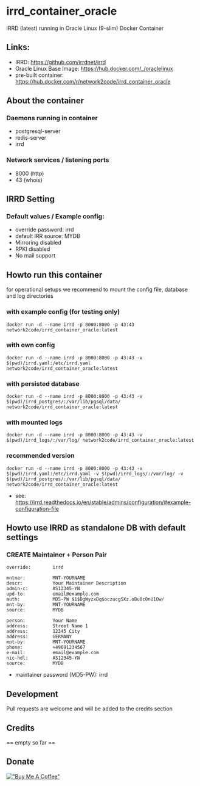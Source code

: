 # irrd_container_oracle
IRRD (latest) running in Oracle Linux (9-slim) Docker Container

## Links:
* IRRD: https://github.com/irrdnet/irrd
* Oracle Linux Base Image: https://hub.docker.com/_/oraclelinux
* pre-built container: https://hub.docker.com/r/network2code/irrd_container_oracle

## About the container
### Daemons running in container
* postgresql-server
* redis-server
* irrd

### Network services / listening ports
* 8000 (http)
* 43 (whois)

## IRRD Setting
### Default values / Example config:
* override password: irrd
* default IRR source: MYDB
* Mirroring disabled
* RPKI disabled
* No mail support

## Howto run this container
for operational setups we recommend to mount the config file, database and log directories
### with example config (for testing only)
    docker run -d --name irrd -p 8000:8000 -p 43:43 network2code/irrd_container_oracle:latest
### with own config
    docker run -d --name irrd -p 8000:8000 -p 43:43 -v $(pwd)/irrd.yaml:/etc/irrd.yaml network2code/irrd_container_oracle:latest
### with persisted database
    docker run -d --name irrd -p 8000:8000 -p 43:43 -v $(pwd)/irrd_postgres/:/var/lib/pgsql/data/ network2code/irrd_container_oracle:latest
### with mounted logs
	docker run -d --name irrd -p 8000:8000 -p 43:43 -v $(pwd)/irrd_logs/:/var/log/ network2code/irrd_container_oracle:latest
### recommended version
	docker run -d --name irrd -p 8000:8000 -p 43:43 -v $(pwd)/irrd.yaml:/etc/irrd.yaml -v $(pwd)/irrd_logs/:/var/log/ -v $(pwd)/irrd_postgres/:/var/lib/pgsql/data/  network2code/irrd_container_oracle:latest
* see: https://irrd.readthedocs.io/en/stable/admins/configuration/#example-configuration-file
## Howto use IRRD as standalone DB with default settings
### CREATE Maintainer + Person Pair
	override:        irrd

	mntner:          MNT-YOURNAME
	descr:           Your Maintainer Description
	admin-c:         AS12345-YN
	upd-to:          email@example.com
	auth:            MD5-PW $1$DgWyzxDq$oczucgSXz.oBu0c0nU1Ow/
	mnt-by:          MNT-YOURNAME
	source:          MYDB

	person:          Your Name
	address:         Street Name 1
	address:         12345 City
	address:         GERMANY
	mnt-by:          MNT-YOURNAME
	phone:           +49691234567
	e-mail:          email@example.com
	nic-hdl:         AS12345-YN
	source:          MYDB
* maintainer password (MD5-PW): irrd
## Development
Pull requests are welcome and will be added to the credits section

## Credits
== empty so far ==

## Donate
[!["Buy Me A Coffee"](https://www.buymeacoffee.com/assets/img/custom_images/orange_img.png)](https://www.buymeacoffee.com/networkcoder)
